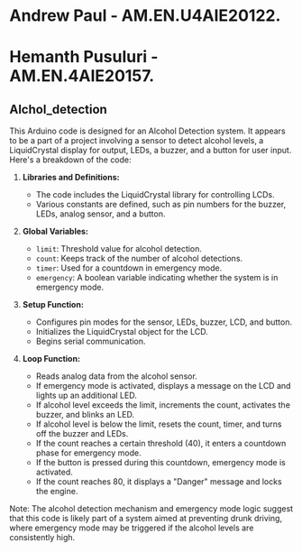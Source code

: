 
# Andrew Paul - AM.EN.U4AIE20122.
# Hemanth Pusuluri - AM.EN.4AIE20157.

## Alchol_detection

This Arduino code is designed for an Alcohol Detection system. It appears to be a part of a project involving a sensor to detect alcohol levels, a LiquidCrystal display for output, LEDs, a buzzer, and a button for user input. Here's a breakdown of the code:

1. **Libraries and Definitions:**
   - The code includes the LiquidCrystal library for controlling LCDs.
   - Various constants are defined, such as pin numbers for the buzzer, LEDs, analog sensor, and a button.

2. **Global Variables:**
   - `limit`: Threshold value for alcohol detection.
   - `count`: Keeps track of the number of alcohol detections.
   - `timer`: Used for a countdown in emergency mode.
   - `emergency`: A boolean variable indicating whether the system is in emergency mode.

3. **Setup Function:**
   - Configures pin modes for the sensor, LEDs, buzzer, LCD, and button.
   - Initializes the LiquidCrystal object for the LCD.
   - Begins serial communication.

4. **Loop Function:**
   - Reads analog data from the alcohol sensor.
   - If emergency mode is activated, displays a message on the LCD and lights up an additional LED.
   - If alcohol level exceeds the limit, increments the count, activates the buzzer, and blinks an LED.
   - If alcohol level is below the limit, resets the count, timer, and turns off the buzzer and LEDs.
   - If the count reaches a certain threshold (40), it enters a countdown phase for emergency mode.
   - If the button is pressed during this countdown, emergency mode is activated.
   - If the count reaches 80, it displays a "Danger" message and locks the engine.

Note: The alcohol detection mechanism and emergency mode logic suggest that this code is likely part of a system aimed at preventing drunk driving, where emergency mode may be triggered if the alcohol levels are consistently high.
